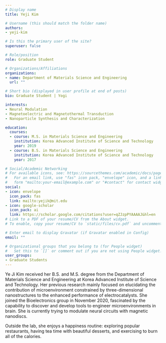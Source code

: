 ```yaml
---
# Display name
title: Yeji Kim

# Username (this should match the folder name)
authors:
- yeji-kim

# Is this the primary user of the site?
superuser: false

# Role/position
role: Graduate Student

# Organizations/Affiliations
organizations:
- name: Department of Materials Science and Engineering
  url: ""

# Short bio (displayed in user profile at end of posts)
bio: Graduate Student | Yogi

interests:
- Neural Modulation
- Magnetoelectric and Magnetothermal Transduction
- Nanoparticle Synthesis and Characterization

education:
  courses:
  - course: M.S. in Materials Science and Engineering
    institution: Korea Advanced Institute of Science and Technology
    year: 2019
  - course: B.S. in Materials Science and Engineering
    institution: Korea Advanced Institute of Science and Technology
    year: 2017

# Social/Academic Networking
# For available icons, see: https://sourcethemes.com/academic/docs/page-builder/#icons
#   For an email link, use "fas" icon pack, "envelope" icon, and a link in the
#   form "mailto:your-email@example.com" or "#contact" for contact widget.
social:
- icon: envelope
  icon_pack: fas
  link: mailto:yejik@mit.edu
- icon: google-scholar
  icon_pack: ai
  link: https://scholar.google.com/citations?user=qZJzpPYAAAAJ&hl=en
# Link to a PDF of your resume/CV from the About widget.
# To enable, copy your resume/CV to `static/files/cv.pdf` and uncomment the lines below.

# Enter email to display Gravatar (if Gravatar enabled in Config)
email: ""

# Organizational groups that you belong to (for People widget)
#   Set this to `[]` or comment out if you are not using People widget.
user_groups:
- Graduate Students
---
```

Ye Ji Kim received her B.S. and M.S. degree from the Department of Materials Science and Engineering at Korea Advanced Institute of Science and Technology. Her previous research mainly focused on elucidating the contribution of microenvironment constrained by three-dimensional nanostructures to the enhanced performance of electrocatalysts. She joined the Bioelectronics group in November 2020, fascinated by the capability to discover and develop tools to engineer microenvironments in brain. She is currently trying to modulate neural circuits with magnetic nanodiscs.

Outside the lab, she enjoys a happiness routine: exploring popular restaurants, having tea time with beautiful desserts, and exercising to burn all of the calories.

